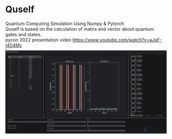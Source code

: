 # Quself
Quantum Computing Simulation Using Numpy & Pytorch<br>
Quself is based on the calculation of matrix and vector about quantum gates and states.<br>
pycon 2022 presentation video <herf>https://www.youtube.com/watch?v=aJqF-l4D4Mc</herf></br>
![인터페이스](/gui/display.png)
